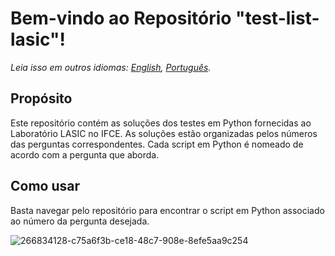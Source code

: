 # Bem-vindo ao Repositório "test-list-lasic"!

_Leia isso em outros idiomas: [English](README.en.md), [Português](README.md)._

## Propósito
Este repositório contém as soluções dos testes em Python fornecidas ao Laboratório LASIC no IFCE. As soluções estão organizadas pelos números das perguntas correspondentes. Cada script em Python é nomeado de acordo com a pergunta que aborda.

## Como usar
Basta navegar pelo repositório para encontrar o script em Python associado ao número da pergunta desejada.

![266834128-c75a6f3b-ce18-48c7-908e-8efe5aa9c254](https://github.com/maripasa/test-list-lasic/assets/123270648/c25e0690-0630-4091-8b2b-f1e76476a96d)
